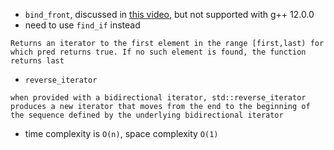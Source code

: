 - `bind_front`, discussed in [this video](https://youtu.be/7pqPfQ_HpmI), but not supported with g++ 12.0.0 
- need to use `find_if` instead
```
Returns an iterator to the first element in the range [first,last) for which pred returns true. If no such element is found, the function returns last
```
- `reverse_iterator` 
```
when provided with a bidirectional iterator, std::reverse_iterator produces a new iterator that moves from the end to the beginning of the sequence defined by the underlying bidirectional iterator
```
- time complexity is `O(n)`, space complexity `O(1)` 
